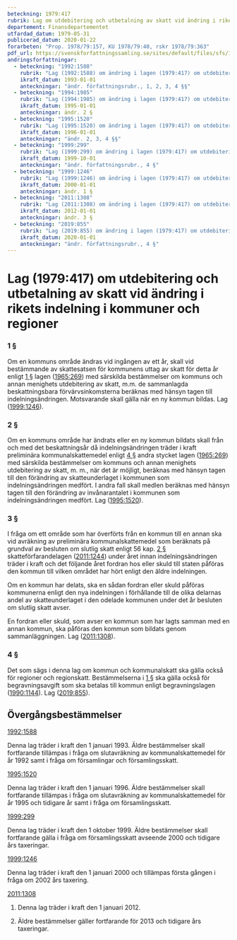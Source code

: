 ```yaml
---
beteckning: 1979:417
rubrik: Lag om utdebitering och utbetalning av skatt vid ändring i rikets indelning i kommuner och regioner
departement: Finansdepartementet
utfardad_datum: 1979-05-31
publicerad_datum: 2020-01-22
forarbeten: "Prop. 1978/79:157, KU 1978/79:40, rskr 1978/79:363"
pdf_url: https://svenskforfattningssamling.se/sites/default/files/sfs/1979-05/SFS1979-417.pdf
andringsforfattningar:
  - beteckning: "1992:1588"
    rubrik: "Lag (1992:1588) om ändring i lagen (1979:417) om utdebitering och utbetalning av skatt vid ändring i rikets indelning i kommuner, landstingskommuner och församlingar"
    ikraft_datum: 1993-01-01
    anteckningar: "ändr. författningsrubr., 1, 2, 3, 4 §§"
  - beteckning: "1994:1985"
    rubrik: "Lag (1994:1985) om ändring i lagen (1979:417) om utdebitering och utbetalning av skatt vid ändring i rikets indelning i kommuner, landsting och församlingar"
    ikraft_datum: 1995-01-01
    anteckningar: ändr. 2 §
  - beteckning: "1995:1520"
    rubrik: "Lag (1995:1520) om ändring i lagen (1979:417) om utdebitering och utbetalning av skatt vid ändring i rikets indelning i kommuner, landsting och församlingar"
    ikraft_datum: 1996-01-01
    anteckningar: "ändr. 2, 3, 4 §§"
  - beteckning: "1999:299"
    rubrik: "Lag (1999:299) om ändring i lagen (1979:417) om utdebitering och utbetalning av skatt vid ändring i rikets indelning i kommuner, landsting och församlingar"
    ikraft_datum: 1999-10-01
    anteckningar: "ändr. författningsrubr., 4 §"
  - beteckning: "1999:1246"
    rubrik: "Lag (1999:1246) om ändring i lagen (1979:417) om utdebitering och utbetalning av skatt vid ändring i rikets indelning i kommuner och landsting"
    ikraft_datum: 2000-01-01
    anteckningar: ändr. 1 §
  - beteckning: "2011:1308"
    rubrik: "Lag (2011:1308) om ändring i lagen (1979:417) om utdebitering och utbetalning av skatt vid ändring i rikets indelning i kommuner och landsting"
    ikraft_datum: 2012-01-01
    anteckningar: ändr. 3 §
  - beteckning: "2019:855"
    rubrik: "Lag (2019:855) om ändring i lagen (1979:417) om utdebitering och utbetalning av skatt vid ändring i rikets indelning i kommuner och landsting"
    ikraft_datum: 2020-01-01
    anteckningar: "ändr. författningsrubr., 4 §"
---
```


# Lag (1979:417) om utdebitering och utbetalning av skatt vid ändring i rikets indelning i kommuner och regioner

### 1 §

Om en kommuns område ändras vid ingången av ett år, skall vid bestämmande av skattesatsen för kommunens uttag av skatt för detta år enligt [1 §](#1) lagen ([1965:269](https://selex.se/eli/sfs/1965/269)) med särskilda bestämmelser om kommuns och annan menighets utdebitering av skatt, m.m. de sammanlagda beskattningsbara förvärvsinkomsterna beräknas med hänsyn tagen till indelningsändringen. Motsvarande skall gälla när en ny kommun bildas. Lag ([1999:1246](https://selex.se/eli/sfs/1999/1246)).

### 2 §

Om en kommuns område har ändrats eller en ny kommun bildats skall från och med det beskattningsår då indelningsändringen träder i kraft preliminära kommunalskattemedel enligt [4 §](#4) andra stycket lagen ([1965:269](https://selex.se/eli/sfs/1965/269)) med särskilda bestämmelser om kommuns och annan menighets utdebitering av skatt, m. m., när det är möjligt, beräknas med hänsyn tagen till den förändring av skatteunderlaget i kommunen som indelningsändringen medfört. I andra fall skall medlen beräknas med hänsyn tagen till den förändring av invånarantalet i kommunen som indelningsändringen medfört. Lag ([1995:1520](https://selex.se/eli/sfs/1995/1520)).

### 3 §

I fråga om ett område som har överförts från en kommun till en annan ska vid avräkning av preliminära kommunalskattemedel som beräknats på grundval av besluten om slutlig skatt enligt 56 kap. [2 §](#kap56.2) skatteförfarandelagen ([2011:1244](https://selex.se/eli/sfs/2011/1244)) under året innan indelningsändringen träder i kraft och det följande året fordran hos eller skuld till staten påföras den kommun till vilken området har hört enligt den äldre indelningen.

Om en kommun har delats, ska en sådan fordran eller skuld påföras kommunerna enligt den nya indelningen i förhållande till de olika delarnas andel av skatteunderlaget i den odelade kommunen under det år besluten om slutlig skatt avser.

En fordran eller skuld, som avser en kommun som har lagts samman med en annan kommun, ska påföras den kommun som bildats genom sammanläggningen. Lag ([2011:1308](https://selex.se/eli/sfs/2011/1308)).

### 4 §

Det som sägs i denna lag om kommun och kommunalskatt ska gälla också för regioner och regionskatt. Bestämmelserna i [1 §](#1) ska gälla också för begravningsavgift som ska betalas till kommun enligt begravningslagen ([1990:1144](https://selex.se/eli/sfs/1990/1144)). Lag ([2019:855](https://selex.se/eli/sfs/2019/855)).

## Övergångsbestämmelser

[1992:1588](https://selex.se/eli/sfs/1992/1588)

Denna lag träder i kraft den 1 januari 1993. Äldre bestämmelser skall fortfarande tillämpas i fråga om slutavräkning av kommunalskattemedel för år 1992 samt i fråga om församlingar och församlingsskatt.

[1995:1520](https://selex.se/eli/sfs/1995/1520)

Denna lag träder i kraft den 1 januari 1996. Äldre bestämmelser skall fortfarande tillämpas i fråga om slutavräkning av kommunalskattemedel för år 1995 och tidigare år samt i fråga om församlingsskatt.

[1999:299](https://selex.se/eli/sfs/1999/299)

Denna lag träder i kraft den 1 oktober 1999. Äldre bestämmelser skall fortfarande gälla i fråga om församlingsskatt avseende 2000 och tidigare års taxeringar.

[1999:1246](https://selex.se/eli/sfs/1999/1246)

Denna lag träder i kraft den 1 januari 2000 och tillämpas första gången i fråga om 2002 års taxering.

[2011:1308](https://selex.se/eli/sfs/2011/1308)

1. Denna lag träder i kraft den 1 januari 2012.

2. Äldre bestämmelser gäller fortfarande för 2013 och tidigare års taxeringar.